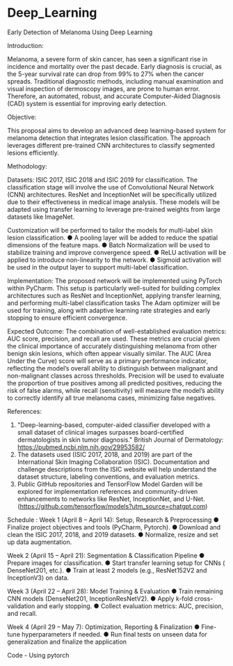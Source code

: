 # Deep_Learning
Early Detection of Melanoma Using Deep Learning

Introduction:

Melanoma, a severe form of skin cancer, has seen a significant rise in incidence and mortality over the past decade. Early diagnosis is crucial, as the 5-year survival rate can drop from 99% to 27% when the cancer spreads. Traditional diagnostic methods, including manual examination and visual inspection of dermoscopy images, are prone to human error. Therefore, an automated, robust, and accurate Computer-Aided Diagnosis (CAD) system is essential for improving early detection.

Objective:

This proposal aims to develop an advanced deep learning-based system for melanoma detection that integrates lesion classification. The approach leverages different pre-trained CNN architectures to classify segmented lesions efficiently.

Methodology:

Datasets: ISIC 2017, ISIC 2018 and ISIC 2019 for classification.
The classification stage will involve the use of Convolutional Neural Network (CNN) architectures. ResNet and InceptionNet will be specifically utilized due to their effectiveness in medical image analysis. These models will be adapted using transfer learning to leverage pre-trained weights from large datasets like ImageNet.

Customization will be performed to tailor the models for multi-label skin lesion classification.
●	A pooling layer will be added to reduce the spatial dimensions of the feature maps.
●	Batch Normalization will be used to stabilize training and improve convergence speed.
●	ReLU activation will be applied to introduce non-linearity to the network.
●	Sigmoid activation will be used in the output layer to support multi-label classification.

Implementation:
The proposed network will be implemented using PyTorch within PyCharm. This setup is particularly well-suited for building complex architectures such as ResNet and InceptionNet, applying transfer learning, and performing multi-label classification tasks
The Adam optimizer will be used for training, along with adaptive learning rate strategies and early stopping to ensure efficient convergence. 

Expected Outcome:
The combination of well-established evaluation metrics: AUC score, precision, and recall are used. These metrics are crucial given the clinical importance of accurately distinguishing melanoma from other benign skin lesions, which often appear visually similar. The AUC (Area Under the Curve) score will serve as a primary performance indicator, reflecting the model’s overall ability to distinguish between malignant and non-malignant classes across thresholds. Precision will be used to evaluate the proportion of true positives among all predicted positives, reducing the risk of false alarms, while recall (sensitivity) will measure the model’s ability to correctly identify all true melanoma cases, minimizing false negatives.

References:
1.	"Deep-learning-based, computer-aided classifier developed with a small dataset of clinical images surpasses board-certified dermatologists in skin tumor diagnosis." British Journal of Dermatology: https://pubmed.ncbi.nlm.nih.gov/29953582/
2.	The datasets used (ISIC 2017, 2018, and 2019) are part of the International Skin Imaging Collaboration (ISIC). Documentation and challenge descriptions from the ISIC website will help understand the dataset structure, labeling conventions, and evaluation metrics.
3.	Public GitHub repositories and TensorFlow Model Garden will be explored for implementation references and community-driven enhancements to networks like ResNet, InceptionNet, and U-Net. (https://github.com/tensorflow/models?utm_source=chatgpt.com)

Schedule :
Week 1 (April 8 – April 14): Setup, Research & Preprocessing
●	Finalize project objectives and tools (PyCharm, Pytorch).
●	Download and clean the ISIC 2017, 2018, and 2019 datasets.
●	Normalize, resize and set up data augmentation.

Week 2 (April 15 – April 21): Segmentation & Classification Pipeline
●	Prepare images for classification.
●	Start transfer learning setup for CNNs ( DenseNet201, etc.).
●	Train at least 2 models (e.g., ResNet152V2 and InceptionV3) on data.

Week 3 (April 22 – April 28): Model Training & Evaluation
●	Train remaining CNN models (DenseNet201, InceptionResNetV2).
●	Apply k-fold cross-validation and early stopping.
●	Collect evaluation metrics: AUC, precision, and recall.

Week 4 (April 29 – May 7): Optimization, Reporting & Finalization
●	Fine-tune hyperparameters if needed.
●	Run final tests on unseen data for generalization and finalize the application

Code - 
Using pytorch 
